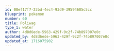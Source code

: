 ```yaml
---
id: 08ef17f7-23bd-4ec4-93d9-39594685c5cc
blueprint: pokemon
number: 60
title: Poliwag
type_1: water
author: 4d8d6ede-5963-429f-9c2f-74b897007e0c
updated_by: 4d8d6ede-5963-429f-9c2f-74b897007e0c
updated_at: 1716075902
---
```

